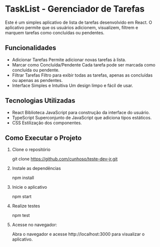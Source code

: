 # TaskList - Gerenciador de Tarefas

Este é um simples aplicativo de lista de tarefas desenvolvido em React. O aplicativo permite que os usuários adicionem, visualizem, filtrem e marquem tarefas como concluídas ou pendentes.

## Funcionalidades

- Adicionar Tarefas  Permite adicionar novas tarefas à lista.
- Marcar como Concluída/Pendente  Cada tarefa pode ser marcada como concluída ou pendente.
- Filtrar Tarefas  Filtro para exibir todas as tarefas, apenas as concluídas ou apenas as pendentes.
- Interface Simples e Intuitiva  Um design limpo e fácil de usar.

## Tecnologias Utilizadas

- React  Biblioteca JavaScript para construção da interface do usuário.
- TypeScript  Superconjunto de JavaScript que adiciona tipos estáticos.
- CSS  Estilização dos componentes.

## Como Executar o Projeto

1. Clone o repositório 

   git clone https://github.com/cunhoso/teste-dev-jr.git

2. Instale as dependências 

   npm install

3. Inicie o aplicativo 

   npm start

4. Realize testes

    npm test

5. Acesse no navegador:

   Abra o navegador e acesse http://localhost:3000 para visualizar o aplicativo.
